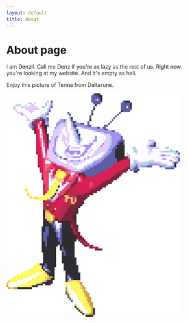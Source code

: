 ```yaml
---
layout: default
title: About
---
```

# About page

I am Denzil. Call me Denz if you're as lazy as the rest of us. Right now, you're looking at my website. And it's empty as hell.

Enjoy this picture of Tenna from Deltarune.

![Image](/assets/images/tenna.png)

